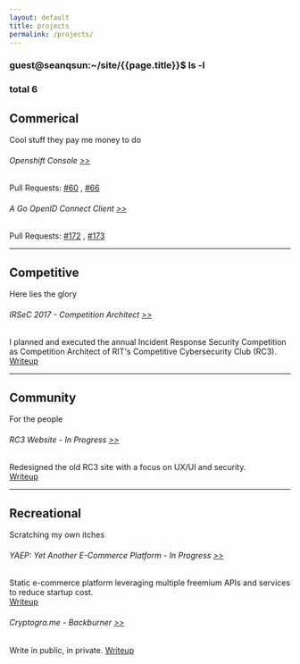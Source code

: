 ```yaml
---
layout: default
title: projects
permalink: /projects/
---
```


### guest@seanqsun:~/site/{{page.title}}$ ls -l

### total 6

<div class="workType">
<h2>Commerical</h2>
<p>Cool stuff they pay me money to do</p>
</div>

###### Openshift Console <a class="link1" href="https://github.com/openshift/console">>></a>
Pull Requests: 
<a class="link2" href="https://github.com/openshift/console/pull/60">#60</a>
,
<a class="link2" href="https://github.com/openshift/console/pull/66">#66</a>

###### A Go OpenID Connect Client <a class="link1" href="https://github.com/coreos/go-oidc">>></a>
Pull Requests: 
<a class="link2" href="https://github.com/coreos/go-oidc/pull/172">#172</a>
,
<a class="link2" href="https://github.com/coreos/go-oidc/pull/172">#173</a>

<hr>

<div class="workType">
<h2>Competitive</h2>
<p>Here lies the glory</p>
</div>

###### IRSeC 2017 - Competition Architect <a class="link1" href="https://irsec.rc3.club/">>></a>
I planned and executed the annual Incident Response Security Competition as Competition Architect of RIT's Competitive Cybersecurity Club (RC3).  
<a class="link2" href="/work/irsec17">Writeup</a>

<hr>

<div class="workType">
<h2>Community</h2>
<p>For the people</p>
</div>

###### RC3 Website - In Progress <a class="link1" href="https://rc3.club">>></a> 
Redesigned the old RC3 site with a focus on UX/UI and security.   
<a class="link2" href="/work/rc3">Writeup</a>

<hr>


<div class="workType">
<h2>Recreational</h2>
<p>Scratching my own itches</p>
</div>

###### YAEP: Yet Another E-Commerce Platform - In Progress <a class="link1" href="https://github.com/HackerCulture/hackerculture.github.io">>></a>   
Static e-commerce platform leveraging multiple freemium APIs and services to reduce startup cost.  
<a class="link2" href="/work/yaep">Writeup</a>

###### Cryptogra.me - Backburner <a class="link1" href="http://cryptogra.me">>></a>   
Write in public, in private. 
<a class="link2" href="/work/cryptograme">Writeup</a>


